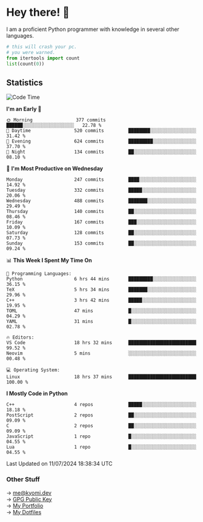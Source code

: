 # Hey there! 👋

I am a proficient Python programmer with knowledge in several other languages.

```py
# this will crash your pc.
# you were warned.
from itertools import count
list(count(0))
```

## Statistics
<!--START_SECTION:waka-->
![Code Time](http://img.shields.io/badge/Code%20Time-1%2C485%20hrs%2015%20mins-blue)

**I'm an Early 🐤** 

```text
🌞 Morning                377 commits         ██████░░░░░░░░░░░░░░░░░░░   22.78 % 
🌆 Daytime                520 commits         ████████░░░░░░░░░░░░░░░░░   31.42 % 
🌃 Evening                624 commits         █████████░░░░░░░░░░░░░░░░   37.70 % 
🌙 Night                  134 commits         ██░░░░░░░░░░░░░░░░░░░░░░░   08.10 % 
```
📅 **I'm Most Productive on Wednesday** 

```text
Monday                   247 commits         ████░░░░░░░░░░░░░░░░░░░░░   14.92 % 
Tuesday                  332 commits         █████░░░░░░░░░░░░░░░░░░░░   20.06 % 
Wednesday                488 commits         ███████░░░░░░░░░░░░░░░░░░   29.49 % 
Thursday                 140 commits         ██░░░░░░░░░░░░░░░░░░░░░░░   08.46 % 
Friday                   167 commits         ███░░░░░░░░░░░░░░░░░░░░░░   10.09 % 
Saturday                 128 commits         ██░░░░░░░░░░░░░░░░░░░░░░░   07.73 % 
Sunday                   153 commits         ██░░░░░░░░░░░░░░░░░░░░░░░   09.24 % 
```


📊 **This Week I Spent My Time On** 

```text
💬 Programming Languages: 
Python                   6 hrs 44 mins       █████████░░░░░░░░░░░░░░░░   36.15 % 
TeX                      5 hrs 34 mins       ███████░░░░░░░░░░░░░░░░░░   29.96 % 
C++                      3 hrs 42 mins       █████░░░░░░░░░░░░░░░░░░░░   19.95 % 
TOML                     47 mins             █░░░░░░░░░░░░░░░░░░░░░░░░   04.29 % 
YAML                     31 mins             █░░░░░░░░░░░░░░░░░░░░░░░░   02.78 % 

🔥 Editors: 
VS Code                  18 hrs 32 mins      █████████████████████████   99.52 % 
Neovim                   5 mins              ░░░░░░░░░░░░░░░░░░░░░░░░░   00.48 % 

💻 Operating System: 
Linux                    18 hrs 37 mins      █████████████████████████   100.00 % 
```

**I Mostly Code in Python** 

```text
C++                      4 repos             █████░░░░░░░░░░░░░░░░░░░░   18.18 % 
PostScript               2 repos             ██░░░░░░░░░░░░░░░░░░░░░░░   09.09 % 
C                        2 repos             ██░░░░░░░░░░░░░░░░░░░░░░░   09.09 % 
JavaScript               1 repo              █░░░░░░░░░░░░░░░░░░░░░░░░   04.55 % 
Lua                      1 repo              █░░░░░░░░░░░░░░░░░░░░░░░░   04.55 % 
```




 Last Updated on 11/07/2024 18:38:34 UTC
<!--END_SECTION:waka-->

### Other Stuff

→ [me@kyomi.dev](mailto:me@kyomi.dev)\
→ [GPG Public Key](https://github.com/bitterteriyaki.gpg)\
→ [My Portfolio](https://kyomi.dev)\
→ [My Dotfiles](https://github.com/bitterteriyaki/dotfiles)
